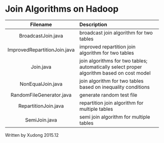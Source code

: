 # Join Algorithms on Hadoop

| Filename | Description |
|:--------:|:------------|
| BroadcastJoin.java | broadcast join algorithm for two tables |
| ImprovedRepartitionJoin.java | improved repartition join algorithm for two tables |
| Join.java | join algorithms for two tables; automatically select proper algorithm based on cost model |
| NonEqualJoin.java | join algorithm for two tables based on inequality conditions |
| RandomFileGenerator.java | generate random test file |
| RepartitionJoin.java | repartition join algorithm for multiple tables |
| SemiJoin.java | semi join algorithm for multiple tables |

Written by Xudong
2015.12
